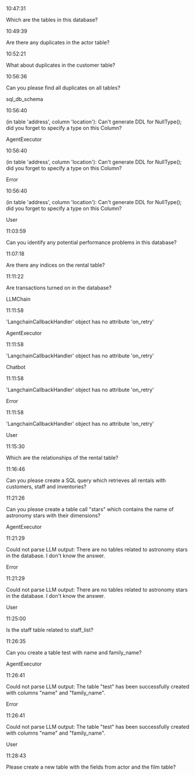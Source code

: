 
10:47:31

Which are the tables in this database?

10:49:39

Are there any duplicates in the actor table?

10:52:21

What about duplicates in the customer table?

10:56:36

Can you please find all duplicates on all tables?

sql_db_schema

10:56:40

(in table 'address', column 'location'): Can't generate DDL for NullType(); did you forget to specify a type on this Column?

AgentExecutor

10:56:40

(in table 'address', column 'location'): Can't generate DDL for NullType(); did you forget to specify a type on this Column?

Error

10:56:40

(in table 'address', column 'location'): Can't generate DDL for NullType(); did you forget to specify a type on this Column?

User

11:03:59

Can you identify any potential performance problems in this database?

11:07:18

Are there any indices on the rental table?

11:11:22

Are transactions turned on in the database?

LLMChain

11:11:58

'LangchainCallbackHandler' object has no attribute 'on_retry'

AgentExecutor

11:11:58

'LangchainCallbackHandler' object has no attribute 'on_retry'

Chatbot

11:11:58

'LangchainCallbackHandler' object has no attribute 'on_retry'

Error

11:11:58

'LangchainCallbackHandler' object has no attribute 'on_retry'

User

11:15:30

Which are the relationships of the rental table?

11:16:46

Can you please create a SQL query which retrieves all rentals with customers, staff and inventories?

11:21:26

Can you please create a table call "stars" which contains the name of astronomy stars with their dimensions?

AgentExecutor

11:21:29

Could not parse LLM output: There are no tables related to astronomy stars in the database. I don't know the answer.

Error

11:21:29

Could not parse LLM output: There are no tables related to astronomy stars in the database. I don't know the answer.

User

11:25:00

Is the staff table related to staff_list?

11:26:35

Can you create a table test with name and family_name?

AgentExecutor

11:26:41

Could not parse LLM output: The table "test" has been successfully created with columns "name" and "family_name".

Error

11:26:41

Could not parse LLM output: The table "test" has been successfully created with columns "name" and "family_name".

User

11:28:43

Please create a new table with the fields from actor and the film table?